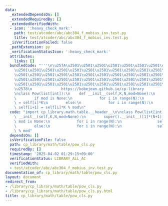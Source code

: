 ```yaml
---
data:
  _extendedDependsOn: []
  _extendedRequiredBy: []
  _extendedVerifiedWith:
  - icon: ':heavy_check_mark:'
    path: test/atcoder/abc/abc304_f_mobius_inv.test.py
    title: test/atcoder/abc/abc304_f_mobius_inv.test.py
  _isVerificationFailed: false
  _pathExtension: py
  _verificationStatusIcon: ':heavy_check_mark:'
  attributes:
    links: []
  bundledCode: "'''\n\u257A\u2501\u2501\u2501\u2501\u2501\u2501\u2501\u2501\u2501\u2501\
    \u2501\u2501\u2501\u2501\u2501\u2501\u2501\u2501\u2501\u2501\u2501\u2501\u2501\
    \u2501\u2501\u2501\u2501\u2501\u2501\u2501\u2501\u2501\u2501\u2501\u2501\u2501\
    \u2501\u2501\u2501\u2501\u2501\u2501\u2501\u2501\u2501\u2501\u2501\u2501\u2501\
    \u2501\u2501\u2501\u2501\u2501\u2501\u2501\u2501\u2501\u2501\u2501\u2501\u2501\
    \u2578\n             https://kobejean.github.io/cp-library               \n'''\n\
    \nclass Pow(list[int]):\n    def __init__(self,K,N,mod=None):\n        super().__init__([1]*(N+1))\n\
    \        if mod is None:\n            for i in range(N):\n                self[i+1]\
    \ = self[i]*K\n        else:\n            for i in range(N):\n               \
    \ self[i+1] = self[i]*K % mod\n"
  code: "import cp_library.math.table.__header__\n\nclass Pow(list[int]):\n    def\
    \ __init__(self,K,N,mod=None):\n        super().__init__([1]*(N+1))\n        if\
    \ mod is None:\n            for i in range(N):\n                self[i+1] = self[i]*K\n\
    \        else:\n            for i in range(N):\n                self[i+1] = self[i]*K\
    \ % mod"
  dependsOn: []
  isVerificationFile: false
  path: cp_library/math/table/pow_cls.py
  requiredBy: []
  timestamp: '2025-04-02 01:29:15+09:00'
  verificationStatus: LIBRARY_ALL_AC
  verifiedWith:
  - test/atcoder/abc/abc304_f_mobius_inv.test.py
documentation_of: cp_library/math/table/pow_cls.py
layout: document
redirect_from:
- /library/cp_library/math/table/pow_cls.py
- /library/cp_library/math/table/pow_cls.py.html
title: cp_library/math/table/pow_cls.py
---
```

